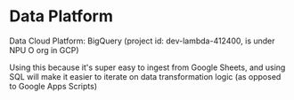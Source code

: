# Data Platform

Data Cloud Platform: BigQuery (project id: dev-lambda-412400, is under NPU O org in GCP)

Using this because it's super easy to ingest from Google Sheets, and using SQL will make it easier to iterate on data transformation logic (as opposed to Google Apps Scripts)
